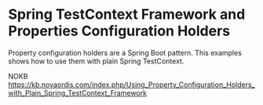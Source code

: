 # Spring TestContext Framework and Properties Configuration Holders

Property configuration holders are a Spring Boot pattern. This examples shows how to use
them with plain Spring TestContext.

NOKB https://kb.novaordis.com/index.php/Using_Property_Configuration_Holders_with_Plain_Spring_TestContext_Framework

